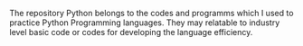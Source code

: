 The repository Python belongs to the codes and programms which I used to practice Python Programming languages. 
They may relatable to industry level basic code or codes for developing the language efficiency.
